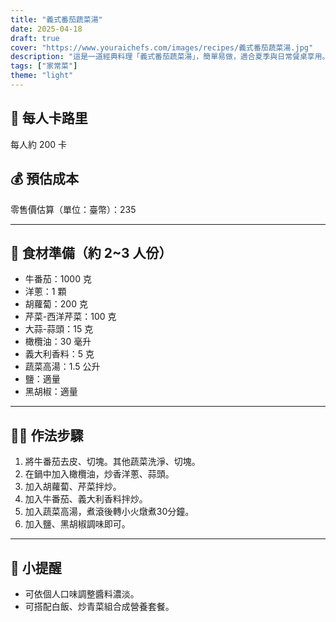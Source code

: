 ```yaml
---
title: "義式番茄蔬菜湯"
date: 2025-04-18
draft: true
cover: "https://www.youraichefs.com/images/recipes/義式番茄蔬菜湯.jpg"
description: "這是一道經典料理「義式番茄蔬菜湯」，簡單易做，適合夏季與日常餐桌享用。"
tags: ["家常菜"]
theme: "light"
---
```


## 🥄 每人卡路里  
每人約 200 卡

## 💰 預估成本  
零售價估算（單位：臺幣）：235

---

## 🧾 食材準備（約 2~3 人份）

- 牛番茄：1000 克
- 洋蔥：1 顆
- 胡蘿蔔：200 克
- 芹菜-西洋芹菜：100 克
- 大蒜-蒜頭：15 克
- 橄欖油：30 毫升
- 義大利香料：5 克
- 蔬菜高湯：1.5 公升
- 鹽：適量 
- 黑胡椒：適量 

---

## 👩‍🍳 作法步驟

1. 將牛番茄去皮、切塊。其他蔬菜洗淨、切塊。
2. 在鍋中加入橄欖油，炒香洋蔥、蒜頭。
3. 加入胡蘿蔔、芹菜拌炒。
4. 加入牛番茄、義大利香料拌炒。
5. 加入蔬菜高湯，煮滾後轉小火燉煮30分鐘。
6. 加入鹽、黑胡椒調味即可。

---

## 📝 小提醒

- 可依個人口味調整醬料濃淡。
- 可搭配白飯、炒青菜組合成營養套餐。
